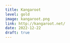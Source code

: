 ```yaml
---
title: Kangaroot
level: gold
image: kangaroot.png
link: http://kangaroot.net/
date: 2022-12-22
draft: true
---
```


